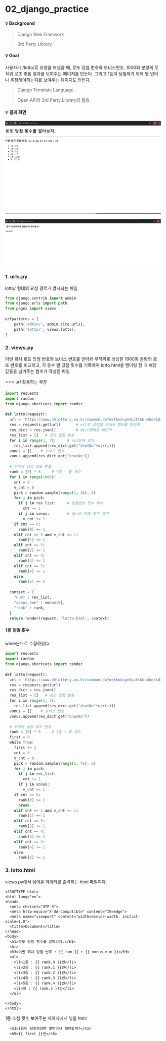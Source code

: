 # 02_django_practice



#### 💡 Background

> Django Web Framwork
>
> 3rd Party Library



#### 💡 Goal

사용자가 /lotto/로 요청을 보냈을 때, 로또 당첨 번호와 보너스번호, 1000회 분량의 무작위 로또 추첨 결과를 보여주는 페이지를 만든다. 그리고 1등이 당첨되기 위해 몇 번이나 추첨해야하는지를 보여주는 페이지도 만든다.

> Django Template Language
>
> Open API와 3rd Party Library의 활용



#### 💡 결과 화면 

![image-20210309153452485](02_django_practice.assets/image-20210309153452485.png)

![image-20210309155253665](02_django_practice.assets/image-20210309155253665.png)

### 1. urls.py

lotto/ 형태의 요청 경로가 명시되는 파일

```python
from django.contrib import admin
from django.urls import path
from pages import views

urlpatterns = [
    path('admin/', admin.site.urls),
    path('lotto/', views.lotto),
]

```



### 2. views.py

이번 회차 로또 당첨 번호와 보너스 번호를 받아와 무작위로 생성한 1000회 분량의 로또 번호를 비교하고, 각 등수 별 당첨 횟수를 기록하여 lotto.html을 렌더링 할 때 해당 값들을 넘겨주는 함수가 작성된 파일

⭐⭐⭐ url 활용하는 부분 

```python
import requests
import random
from django.shortcuts import render

def lotto(request):
  url = 'https://www.dhlottery.co.kr/common.do?method=getLottoNumber&drwNo=953'
  res = requests.get(url)		# url로 요청을 보내서 정보를 받아줘
  res_dict = res.json()			# dict형태로 바꾼다
  res_list = []   # 로또 당첨 번호
  for i in range(1, 7):		# 리스트에 담기
    res_list.append(res_dict.get("drwtNo"+str(i)))
  vonus = []    # 보너스 번호
  vonus.append(res_dict.get("bnusNo"))
  
  # 무작위 생성 로또 번호
  rank = [0] * 6     # 1등 ~ 꽝 개수
  for i in range(1000):
    cnt = 0
    v_cnt = 0
    pick = random.sample(range(1, 46), 6)
    for j in pick:
      if j in res_list:		# 당첨번호 횟수 세기
        cnt += 1
      if j in vonus:		# 보너스 번호 횟수 세기
        v_cnt += 1
    if cnt == 6:
      rank[0] += 1
    elif cnt == 5 and v_cnt == 1:
      rank[1] += 1
    elif cnt == 5:
      rank[2] += 1
    elif cnt == 4:
      rank[3] += 1
    elif cnt == 3:
      rank[4] += 1
    else:
      rank[5] += 1

  context = {
    "num" : res_list,
    "vonus_num" : vonus[0],
    "rank" : rank,
  }
  return render(request, 'lotto.html', context)
```

##### 1등 당첨 횟수

while문으로 수정하였다.

```python
import requests
import random
from django.shortcuts import render

def lotto(request):
  url = 'https://www.dhlottery.co.kr/common.do?method=getLottoNumber&drwNo=953'
  res = requests.get(url)
  res_dict = res.json()
  res_list = []   # 로또 당첨 번호
  for i in range(1, 7):
    res_list.append(res_dict.get("drwtNo"+str(i)))
  vonus = []    # 보너스 번호
  vonus.append(res_dict.get("bnusNo"))

  # 무작위 생성 로또 번호
  rank = [0] * 6     # 1등 ~ 꽝 개수
  first = 0
  while True:
    first += 1
    cnt = 0
    v_cnt = 0
    pick = random.sample(range(1, 46), 6)
    for j in pick:
      if j in res_list:
        cnt += 1
      if j in vonus:
        v_cnt += 1
    if cnt == 6:
      rank[0] += 1
      break
    elif cnt == 5 and v_cnt == 1:
      rank[1] += 1
    elif cnt == 5:
      rank[2] += 1
    elif cnt == 4:
      rank[3] += 1
    elif cnt == 3:
      rank[4] += 1
    else:
      rank[5] += 1
```



### 3. lotto.html

views.py에서 넘어온 데이터를 출력하는 html 파일이다.

```django
<!DOCTYPE html>
<html lang="en">
<head>
  <meta charset="UTF-8">
  <meta http-equiv="X-UA-Compatible" content="IE=edge">
  <meta name="viewport" content="width=device-width, initial-scale=1.0">
  <title>Document</title>
</head>
<body>
  <h1>로또 당첨 횟수를 알아보자.</h1>
  <hr>
  <h3>이번 회차 당첨 번호 : {{ num }} + {{ vonus_num }}</h3>
  <ul>
    <li>1등 : {{ rank.0 }}번</li>
    <li>2등 : {{ rank.1 }}번</li>
    <li>3등 : {{ rank.2 }}번</li>
    <li>4등 : {{ rank.3 }}번</li>
    <li>5등 : {{ rank.4 }}번</li>
    <li>꽝 : {{ rank.5 }}번</li>
  </ul>
  
</body>
</html>

```

1등 추첨 횟수 보여주는 페이지에서 넣을 html

```django
  <h3>1등이 당첨하려면 몇번이나 해야할까?</h3>
  <h5>{{ first }}번</h5>
```

